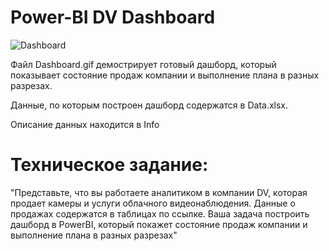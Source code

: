 # Power-BI DV Dashboard
![Dashboard](https://github.com/Octopulus/Power-BI/assets/122912834/1f4b4d99-b1dd-492e-942d-9a93a9190299)

Файл Dashboard.gif демострирует готовый дашборд, который показывает состояние продаж компании и выполнение плана в разных разрезах.

Данные, по которым построен дашборд содержатся в Data.xlsx.

Описание данных находится в Info

# Техническое задание:

"Представьте, что вы работаете аналитиком в компании DV, которая продает камеры и услуги облачного видеонаблюдения. Данные о продажах содержатся в таблицах по ссылке.
Ваша задача построить дашборд в PowerBI, который покажет состояние продаж компании и выполнение плана в разных разрезах"
